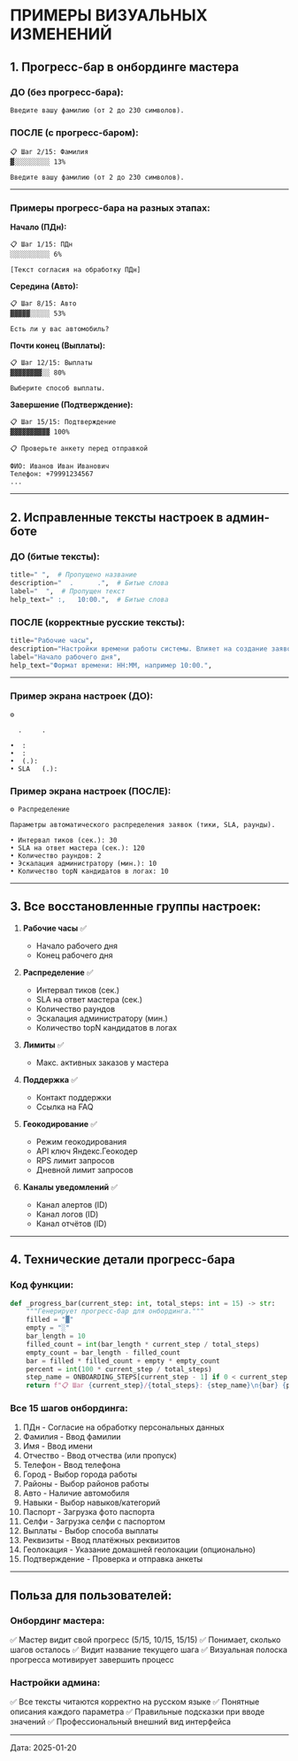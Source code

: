 # ПРИМЕРЫ ВИЗУАЛЬНЫХ ИЗМЕНЕНИЙ

## 1. Прогресс-бар в онбординге мастера

### ДО (без прогресс-бара):
```
Введите вашу фамилию (от 2 до 230 символов).
```

### ПОСЛЕ (с прогресс-баром):
```
📋 Шаг 2/15: Фамилия
▓░░░░░░░░░ 13%

Введите вашу фамилию (от 2 до 230 символов).
```

---

### Примеры прогресс-бара на разных этапах:

**Начало (ПДн):**
```
📋 Шаг 1/15: ПДн
░░░░░░░░░░ 6%

[Текст согласия на обработку ПДн]
```

**Середина (Авто):**
```
📋 Шаг 8/15: Авто
▓▓▓▓▓░░░░░ 53%

Есть ли у вас автомобиль?
```

**Почти конец (Выплаты):**
```
📋 Шаг 12/15: Выплаты
▓▓▓▓▓▓▓▓░░ 80%

Выберите способ выплаты.
```

**Завершение (Подтверждение):**
```
📋 Шаг 15/15: Подтверждение
▓▓▓▓▓▓▓▓▓▓ 100%

📋 Проверьте анкету перед отправкой

ФИО: Иванов Иван Иванович
Телефон: +79991234567
...
```

---

## 2. Исправленные тексты настроек в админ-боте

### ДО (битые тексты):
```python
title=" ",  # Пропущено название
description="  .      .",  # Битые слова
label="  ",  # Пропущен текст
help_text=" :,   10:00.",  # Битые слова
```

### ПОСЛЕ (корректные русские тексты):
```python
title="Рабочие часы",
description="Настройки времени работы системы. Влияет на создание заявок и планирование.",
label="Начало рабочего дня",
help_text="Формат времени: HH:MM, например 10:00.",
```

---

### Пример экрана настроек (ДО):
```
⚙️  

  .     .

•  : 
•  : 
•  (.): 
• SLA   (.): 
```

### Пример экрана настроек (ПОСЛЕ):
```
⚙️ Распределение

Параметры автоматического распределения заявок (тики, SLA, раунды).

• Интервал тиков (сек.): 30
• SLA на ответ мастера (сек.): 120
• Количество раундов: 2
• Эскалация администратору (мин.): 10
• Количество topN кандидатов в логах: 10
```

---

## 3. Все восстановленные группы настроек:

1. **Рабочие часы** ✅
   - Начало рабочего дня
   - Конец рабочего дня

2. **Распределение** ✅
   - Интервал тиков (сек.)
   - SLA на ответ мастера (сек.)
   - Количество раундов
   - Эскалация администратору (мин.)
   - Количество topN кандидатов в логах

3. **Лимиты** ✅
   - Макс. активных заказов у мастера

4. **Поддержка** ✅
   - Контакт поддержки
   - Ссылка на FAQ

5. **Геокодирование** ✅
   - Режим геокодирования
   - API ключ Яндекс.Геокодер
   - RPS лимит запросов
   - Дневной лимит запросов

6. **Каналы уведомлений** ✅
   - Канал алертов (ID)
   - Канал логов (ID)
   - Канал отчётов (ID)

---

## 4. Технические детали прогресс-бара

### Код функции:
```python
def _progress_bar(current_step: int, total_steps: int = 15) -> str:
    """Генерирует прогресс-бар для онбординга."""
    filled = "▓"
    empty = "░"
    bar_length = 10
    filled_count = int(bar_length * current_step / total_steps)
    empty_count = bar_length - filled_count
    bar = filled * filled_count + empty * empty_count
    percent = int(100 * current_step / total_steps)
    step_name = ONBOARDING_STEPS[current_step - 1] if 0 < current_step <= len(ONBOARDING_STEPS) else ""
    return f"📋 Шаг {current_step}/{total_steps}: {step_name}\n{bar} {percent}%\n"
```

### Все 15 шагов онбординга:
1. ПДн - Согласие на обработку персональных данных
2. Фамилия - Ввод фамилии
3. Имя - Ввод имени
4. Отчество - Ввод отчества (или пропуск)
5. Телефон - Ввод телефона
6. Город - Выбор города работы
7. Районы - Выбор районов работы
8. Авто - Наличие автомобиля
9. Навыки - Выбор навыков/категорий
10. Паспорт - Загрузка фото паспорта
11. Селфи - Загрузка селфи с паспортом
12. Выплаты - Выбор способа выплаты
13. Реквизиты - Ввод платёжных реквизитов
14. Геолокация - Указание домашней геолокации (опционально)
15. Подтверждение - Проверка и отправка анкеты

---

## Польза для пользователей:

### Онбординг мастера:
✅ Мастер видит свой прогресс (5/15, 10/15, 15/15)
✅ Понимает, сколько шагов осталось
✅ Видит название текущего шага
✅ Визуальная полоска прогресса мотивирует завершить процесс

### Настройки админа:
✅ Все тексты читаются корректно на русском языке
✅ Понятные описания каждого параметра
✅ Правильные подсказки при вводе значений
✅ Профессиональный внешний вид интерфейса

---

Дата: 2025-01-20
